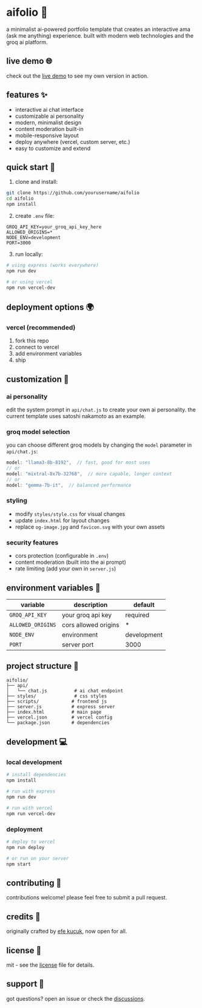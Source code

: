 # aifolio 🤖

a minimalist ai-powered portfolio template that creates an interactive ama (ask me anything) experience. built with modern web technologies and the groq ai platform.

## live demo 🌐

check out the [live demo](https://efekuc.uk) to see my own version in action.

## features ✨

- interactive ai chat interface
- customizable ai personality
- modern, minimalist design
- content moderation built-in
- mobile-responsive layout
- deploy anywhere (vercel, custom server, etc.)
- easy to customize and extend

## quick start 🚀

1. clone and install:
```bash
git clone https://github.com/yourusername/aifolio
cd aifolio
npm install
```

2. create `.env` file:
```env
GROQ_API_KEY=your_groq_api_key_here
ALLOWED_ORIGINS=*
NODE_ENV=development
PORT=3000
```

3. run locally:
```bash
# using express (works everywhere)
npm run dev

# or using vercel
npm run vercel-dev
```

## deployment options 🌍

### vercel (recommended)
1. fork this repo
2. connect to vercel
3. add environment variables
4. ship

## customization 🎨

### ai personality
edit the system prompt in `api/chat.js` to create your own ai personality. the current template uses satoshi nakamoto as an example.

### groq model selection
you can choose different groq models by changing the `model` parameter in `api/chat.js`:

```javascript
model: "llama3-8b-8192",  // fast, good for most uses
// or
model: "mixtral-8x7b-32768",  // more capable, longer context
// or
model: "gemma-7b-it",  // balanced performance
```

### styling
- modify `styles/style.css` for visual changes
- update `index.html` for layout changes
- replace `og-image.jpg` and `favicon.svg` with your own assets

### security features
- cors protection (configurable in `.env`)
- content moderation (built into the ai prompt)
- rate limiting (add your own in `server.js`)

## environment variables 🔑

| variable | description | default |
|----------|-------------|---------|
| `GROQ_API_KEY` | your groq api key | required |
| `ALLOWED_ORIGINS` | cors allowed origins | * |
| `NODE_ENV` | environment | development |
| `PORT` | server port | 3000 |

## project structure 📁

```
aifolio/
├── api/
│   └── chat.js          # ai chat endpoint
├── styles/              # css styles
├── scripts/            # frontend js
├── server.js           # express server
├── index.html          # main page
├── vercel.json         # vercel config
└── package.json        # dependencies
```

## development 💻

### local development
```bash
# install dependencies
npm install

# run with express
npm run dev

# run with vercel
npm run vercel-dev
```

### deployment
```bash
# deploy to vercel
npm run deploy

# or run on your server
npm start
```

## contributing 🤝

contributions welcome! please feel free to submit a pull request.

## credits 👏

originally crafted by [efe kucuk](https://github.com/efekucuk), now open for all.

## license 📄

mit - see the [license](LICENSE) file for details.

## support 💬

got questions? open an issue or check the [discussions](https://github.com/yourusername/aifolio/discussions). 